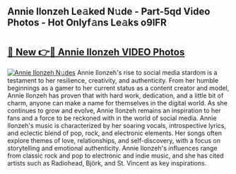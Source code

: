 ## Annie Ilonzeh Le𝚊ked N𝚞de - Part-5qd Video Photos - Hot Onlyf𝚊ns Le𝚊ks o9lFR

# <h2><a href="http://ab67535.deff.icu/?id=Annie+Ilonzeh">🔗 New 👉🔴 Annie Ilonzeh VIDEO Photos</a></h2>

[![Annie Ilonzeh N𝚞des](https://i.imgur.com/rIISA9y.gif)](http://ab67535.deff.icu/?id=Annie+Ilonzeh)
Annie Ilonzeh's rise to social media stardom is a testament to her resilience, creativity, and authenticity. From her humble beginnings as a gamer to her current status as a content creator and model, Annie Ilonzeh has proven that with hard work, dedication, and a little bit of charm, anyone can make a name for themselves in the digital world. As she continues to grow and evolve, Annie Ilonzeh remains an inspiration to her fans and a force to be reckoned with in the world of social media. Annie Ilonzeh's music is characterized by her soaring vocals, introspective lyrics, and eclectic blend of pop, rock, and electronic elements. Her songs often explore themes of love, relationships, and self-discovery, with a focus on storytelling and emotional authenticity. Annie Ilonzeh's influences range from classic rock and pop to electronic and indie music, and she has cited artists such as Radiohead, Björk, and St. Vincent as key inspirations.
